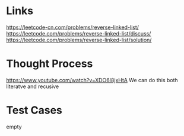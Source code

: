 # Links
https://leetcode-cn.com/problems/reverse-linked-list/
https://leetcode.com/problems/reverse-linked-list/discuss/
https://leetcode.com/problems/reverse-linked-list/solution/

# Thought Process
https://www.youtube.com/watch?v=XDO6I8jxHtA
We can do this both literatve and recusive

# Test Cases
empty
